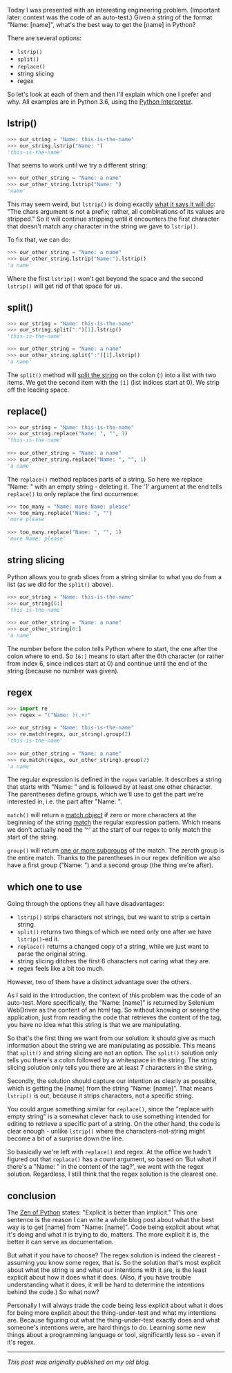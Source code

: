 <!--
.. title: Getting [name] from "Name: [name]" in Python - an engineering problem
.. slug: getting-name-from-name-name-in-python-an-engineering-problem
.. date: 2019-08-26 21:27:38 UTC+02:00
.. tags: python, programming, semantics
.. category: programming & test automation
.. link: 
.. description:
.. type: text
-->

Today I was presented with an interesting engineering problem. (Important later: context was the code of an auto-test.) Given a string of the format "Name: [name]", what's the best way to get the [name] in Python?

There are several options:

- `lstrip()`
- `split()`
- `replace()`
- string slicing
- regex

So let's look at each of them and then I'll explain which one I prefer and why. All examples are in Python 3.6, using the [Python Interpreter](https://docs.python.org/3.6/tutorial/interpreter.html).

<!-- TEASER_END -->

## lstrip()

```python
>>> our_string = "Name: this-is-the-name"
>>> our_string.lstrip("Name: ")
'this-is-the-name'
```

That seems to work until we try a different string:

```python
>>> our_other_string = "Name: a name"
>>> our_other_string.lstrip("Name: ")
'name'
```

This may seem weird, but `lstrip()` is doing exactly [what it says it will do](https://docs.python.org/3.6/library/stdtypes.html#str.lstrip): "The chars argument is not a prefix; rather, all combinations of its values are stripped." So it will continue stripping until it encounters the first character that doesn't match any character in the string we gave to `lstrip()`.

To fix that, we can do:

```python
>>> our_other_string = "Name: a name"
>>> our_other_string.lstrip("Name:").lstrip()
'a name'
```

Where the first `lstrip()` won't get beyond the space and the second `lstrip()` will get rid of that space for us.


## split()

```python
>>> our_string = "Name: this-is-the-name"
>>> our_string.split(":")[1].lstrip()
'this-is-the-name'

>>> our_other_string = "Name: a name"
>>> our_other_string.split(":")[1].lstrip()
'a name'
```

The `split()` method will [split the string](https://docs.python.org/3.6/library/stdtypes.html#str.split) on the colon (:) into a list with two items. We get the second item with the `[1]` (list indices start at 0). We strip off the leading space.


## replace()

```python
>>> our_string = "Name: this-is-the-name"
>>> our_string.replace("Name: ", "", 1)
'this-is-the-name'
 
>>> our_other_string = "Name: a name"
>>> our_other_string.replace("Name: ", "", 1)
'a name'
```

The `replace()` method replaces parts of a string. So here we replace "Name: " with an empty string - deleting it. The '1' argument at the end tells `replace()` to only replace the first occurrence:

```python
>>> too_many = "Name: more Name: please"
>>> too_many.replace("Name: ", "")
'more please'
 
>>> too_many.replace("Name: ", "", 1)
'more Name: please'
```


## string slicing

Python allows you to grab slices from a string similar to what you do from a list (as we did for the `split()` above).

```python
>>> our_string = "Name: this-is-the-name"
>>> our_string[6:]
'this-is-the-name'
 
>>> our_other_string = "Name: a name"
>>> our_other_string[6:]
'a name'
```

The number before the colon tells Python where to start, the one after the colon where to end. So `[6:]` means to start after the 6th character (or rather from index 6, since indices start at 0) and continue until the end of the string (because no number was given).


## regex

```python
>>> import re
>>> regex = "(^Name: )(.+)"
 
>>> our_string = "Name: this-is-the-name"
>>> re.match(regex, our_string).group(2)
'this-is-the-name'
 
>>> our_other_string = "Name: a name"
>>> re.match(regex, our_other_string).group(2)
'a name'
```

The regular expression is defined in the `regex` variable. It describes a string that starts with "Name: " and is followed by at least one other character. The parentheses define groups, which we'll use to get the part we're interested in, i.e. the part after "Name: ".

`match()` will return a [match object](https://docs.python.org/3.6/library/re.html#match-objects) if zero or more characters at the beginning of the string [match](https://docs.python.org/3.6/library/re.html#re.match) the regular expression pattern. Which means we don't actually need the '^' at the start of our regex to only match the start of the string.

`group()` will return [one or more subgroups](https://docs.python.org/3.6/library/re.html#re.match.group) of the match. The zeroth group is the entire match. Thanks to the parentheses in our regex definition we also have a first group ("Name: ") and a second group (the thing we're after).


## which one to use

Going through the options they all have disadvantages:

- `lstrip()` strips characters not strings, but we want to strip a certain string.
- `split()` returns two things of which we need only one after we have `lstrip()`-ed it.
- `replace()` returns a changed copy of a string, while we just want to parse the original string.
- string slicing ditches the first 6 characters not caring what they are.
- regex feels like a bit too much.

However, two of them have a distinct advantage over the others.

As I said in the introduction, the context of this problem was the code of an auto-test. More specifically, the "Name: [name]" is returned by Selenium WebDriver as the content of an html tag. So without knowing or seeing the application, just from reading the code that retrieves the content of the tag, you have no idea what this string is that we are manipulating.

So that's the first thing we want from our solution: it should give as much information about the string we are manipulating as possible. This means that `split()` and string slicing are not an option. The `split()` solution only tells you there's a colon followed by a whitespace in the string. The string slicing solution only tells you there are at least 7 characters in the string.

Secondly, the solution should capture our intention as clearly as possible, which is getting the [name] from the string "Name: [name]". That means `lstrip()` is out, because it strips characters, not a specific string.

You could argue something similar for `replace()`, since the "replace with empty string" is a somewhat clever hack to use something intended for editing to retrieve a specific part of a string. On the other hand, the code is clear enough - unlike `lstrip()` where the characters-not-string might become a bit of a surprise down the line.

So basically we're left with `replace()` and regex. At the office we hadn't figured out that `replace()` has a count argument, so based on ‘But what if there's a "Name: " in the content of the tag?', we went with the regex solution. Regardless, I still think that the regex solution is the clearest one.


## conclusion
The [Zen of Python](https://www.python.org/dev/peps/pep-0020/) states: "Explicit is better than implicit." This one sentence is the reason I can write a whole blog post about what the best way is to get [name] from "Name: [name]". Code being explicit about what it's doing and what it is trying to do, matters. The more explicit it is, the better it can serve as documentation.

But what if you have to choose? The regex solution is indeed the clearest - assuming you know some regex, that is. So the solution that's most explicit about what the string is and what our intentions with it are, is the least explicit about how it does what it does. (Also, if you have trouble understanding what it does, it will be hard to determine the intentions behind the code.) So what now?

Personally I will always trade the code being less explicit about what it does for being more explicit about the thing-under-test and what my intentions are. Because figuring out what the thing-under-test exactly does and what someone's intentions were, are hard things to do. Learning some new things about a programming language or tool, significantly less so - even if it's regex.

---

*This post was originally published on my old blog.*
